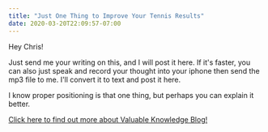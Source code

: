 ```yaml
---
title: "Just One Thing to Improve Your Tennis Results"
date: 2020-03-20T22:09:57-07:00
---
```

Hey Chris!

Just send me your writing on this, and I will post it here. If it's faster, you can also just speak and record your thought into your iphone then send the mp3 file to me. I'll convert it to text and post it here.

I know proper positioning is that one thing, but perhaps you can explain it better.

[Click here to find out more about Valuable Knowledge Blog!](/about)
